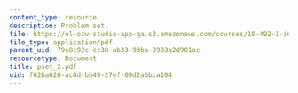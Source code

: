```yaml
---
content_type: resource
description: Problem set.
file: https://ol-ocw-studio-app-qa.s3.amazonaws.com/courses/10-492-1-integrated-chemical-engineering-topics-i-process-control-by-design-fall-2004/f62ba620ac4dbb4927ef09d2a6bca104_pset_2.pdf
file_type: application/pdf
parent_uid: 79e8c92c-cc38-ab33-93ba-8983a2d901ac
resourcetype: Document
title: pset_2.pdf
uid: f62ba620-ac4d-bb49-27ef-09d2a6bca104
---
```

